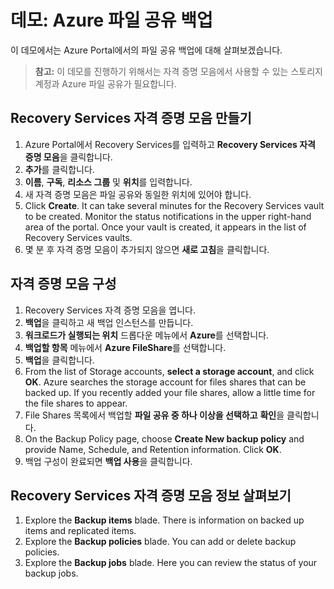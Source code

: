 # <a name="demonstration-back-up-azure-file-shares"></a>데모: Azure 파일 공유 백업

이 데모에서는 Azure Portal에서의 파일 공유 백업에 대해 살펴보겠습니다.

>**참고:** 이 데모를 진행하기 위해서는 자격 증명 모음에서 사용할 수 있는 스토리지 계정과 Azure 파일 공유가 필요합니다. 

## <a name="create-a-recovery-services-vault"></a>Recovery Services 자격 증명 모음 만들기

1. Azure Portal에서 Recovery Services를 입력하고 **Recovery Services 자격 증명 모음**을 클릭합니다.
3. **추가**를 클릭합니다.
4. **이름**, **구독**, **리소스 그룹** 및 **위치**를 입력합니다. 
5. 새 자격 증명 모음은 파일 공유와 동일한 위치에 있어야 합니다. 
5. Click <bpt id="p1">**</bpt>Create<ept id="p1">**</ept>. It can take several minutes for the Recovery Services vault to be created. Monitor the status notifications in the upper right-hand area of the portal. Once your vault is created, it appears in the list of Recovery Services vaults. 
6. 몇 분 후 자격 증명 모음이 추가되지 않으면 **새로 고침**을 클릭합니다.

## <a name="configure-the-vault"></a>자격 증명 모음 구성

1. Recovery Services 자격 증명 모음을 엽니다. 
2. **백업**을 클릭하고 새 백업 인스턴스를 만듭니다. 
3. **워크로드가 실행되는 위치** 드롭다운 메뉴에서 **Azure**를 선택합니다.
4. **백업할 항목** 메뉴에서 **Azure FileShare**를 선택합니다.
5. **백업**을 클릭합니다.
6. From the list of Storage accounts, <bpt id="p1">**</bpt>select a storage account<ept id="p1">**</ept>, and click <bpt id="p2">**</bpt>OK<ept id="p2">**</ept>. Azure searches the storage account for files shares that can be backed up. If you recently added your file shares, allow a little time for the file shares to appear.
7. File Shares 목록에서 백업할 **파일 공유 중 하나 이상을 선택하고** **확인**을 클릭합니다.
8. On the Backup Policy page, choose <bpt id="p1">**</bpt>Create New backup policy<ept id="p1">**</ept> and provide Name, Schedule, and Retention information. Click <bpt id="p1">**</bpt>OK<ept id="p1">**</ept>.
9. 백업 구성이 완료되면 **백업 사용**을 클릭합니다. 

## <a name="explore-recovery-services-vault-information"></a>Recovery Services 자격 증명 모음 정보 살펴보기

1. Explore the <bpt id="p1">**</bpt>Backup items<ept id="p1">**</ept> blade. There is information on backed up items and replicated items.
2. Explore the <bpt id="p1">**</bpt>Backup policies<ept id="p1">**</ept> blade. You can add or delete backup policies. 
3. Explore the <bpt id="p1">**</bpt>Backup jobs<ept id="p1">**</ept> blade. Here you can review the status of your backup jobs.